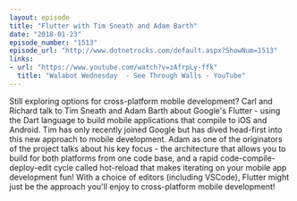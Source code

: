 ```yaml
---
layout: episode
title: "Flutter with Tim Sneath and Adam Barth"
date: "2018-01-23"
episode_number: "1513"
episode_url: "http://www.dotnetrocks.com/default.aspx?ShowNum=1513"
links:
- url: "https://www.youtube.com/watch?v=zAfrpLy-ffk"
  title: "Walabot Wednesday  - See Through Walls - YouTube"
---
```


Still exploring options for cross-platform mobile development? Carl and Richard talk to Tim Sneath and Adam Barth about Google's Flutter - using the Dart language to build mobile applications that compile to iOS and Android. Tim has only recently joined Google but has dived head-first into this new approach to mobile development. Adam as one of the originators of the project talks about his key focus - the architecture that allows you to build for both platforms from one code base, and a rapid code-compile-deploy-edit cycle called hot-reload that makes iterating on your mobile app development fun! With a choice of editors (including VSCode), Flutter might just be the approach you'll enjoy to cross-platform mobile development!
